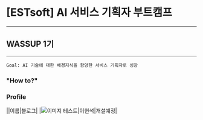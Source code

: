 # [ESTsoft] AI 서비스 기획자 부트캠프
---
## WASSUP 1기
---

```
Goal: AI 기술에 대한 배경지식을 함양한 서비스 기획자로 성장
```

### "How to?"


### Profile
||이름|블로그|
|![이미지 테스트](https://github.com/simon1214/EST_AI_PM/assets/59524126/a57abb1e-9071-4b61-a955-6d6e6c0a9f97)|이현석|개설예정|

